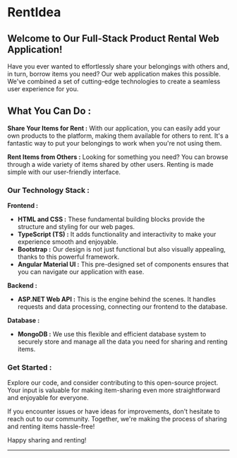 # RentIdea

## Welcome to Our Full-Stack Product Rental Web Application! 

Have you ever wanted to effortlessly share your belongings with others and, in turn, borrow items you need? Our web application makes this possible. We've combined a set of cutting-edge technologies to create a seamless user experience for you.

## What You Can Do :

**Share Your Items for Rent :** With our application, you can easily add your own products to the platform, making them available for others to rent. It's a fantastic way to put your belongings to work when you're not using them.

**Rent Items from Others :** Looking for something you need? You can browse through a wide variety of items shared by other users. Renting is made simple with our user-friendly interface.

### Our Technology Stack :

**Frontend :**
- **HTML and CSS :** These fundamental building blocks provide the structure and styling for our web pages.
- **TypeScript (TS) :** It adds functionality and interactivity to make your experience smooth and enjoyable.
- **Bootstrap :** Our design is not just functional but also visually appealing, thanks to this powerful framework.
- **Angular Material UI :** This pre-designed set of components ensures that you can navigate our application with ease.

**Backend :**
- **ASP.NET Web API :** This is the engine behind the scenes. It handles requests and data processing, connecting our frontend to the database.

**Database :**
- **MongoDB :** We use this flexible and efficient database system to securely store and manage all the data you need for sharing and renting items.

### Get Started :

Explore our code, and consider contributing to this open-source project. Your input is valuable for making item-sharing even more straightforward and enjoyable for everyone.

If you encounter issues or have ideas for improvements, don't hesitate to reach out to our community. Together, we're making the process of sharing and renting items hassle-free!

 Happy sharing and renting!


---
